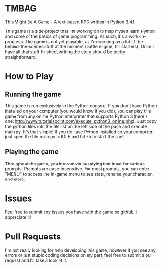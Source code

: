 # TMBAG
This Might Be A Game - A text-based RPG written in Python 3.4.1

This game is a side-project that I'm working on to help myself learn Python and some of the basics of game programming. As such, it's a work-in-progress. The game is not yet playable, as I'm working on a lot of the behind-the-scenes stuff at the moment (battle engine, for starters). Once I have all that stuff finished, writing the story should be pretty straightforward.

# How to Play
## Running the game
This game is run exclusively in the Python console. If you don't have Python installed on your computer (you would know if you did), you can play this game from any online Python interpreter that supports Python 3 (here's one: http://www.tutorialspoint.com/execute_python3_online.php). Just copy the python files into the file list on the left side of the page and execute main.py. It's that simple! If you do have Python installed on your computer, just open the file main.py in IDLE and hit F5 to start the shell.

## Playing the game
Throughout the game, you interact via supplying text input for various prompts. Prompts are case-insensitive. For most prompts, you can enter "MENU" to access the in-game menu to see stats, rename your character, and more.

# Issues
Feel free to submit any issues you have with the game on github. I appreciate it!

# Pull Requests
I'm not really looking for help developing this game, however if you see any errors or just stupid coding decisions on my part, feel free to submit a pull request and I'll take a look at it.
